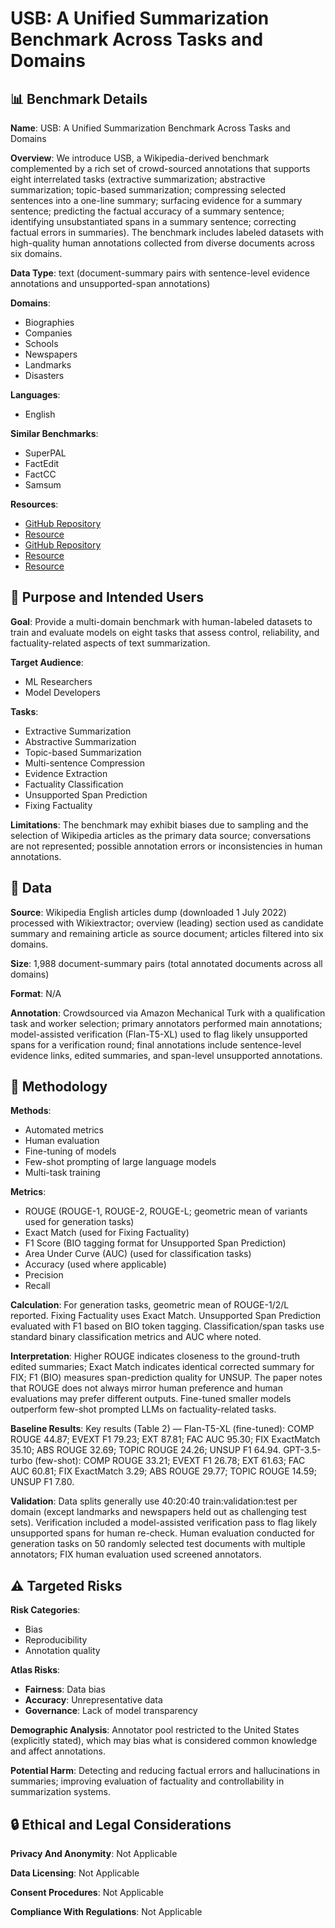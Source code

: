 # USB: A Unified Summarization Benchmark Across Tasks and Domains

## 📊 Benchmark Details

**Name**: USB: A Unified Summarization Benchmark Across Tasks and Domains

**Overview**: We introduce USB, a Wikipedia-derived benchmark complemented by a rich set of crowd-sourced annotations that supports eight interrelated tasks (extractive summarization; abstractive summarization; topic-based summarization; compressing selected sentences into a one-line summary; surfacing evidence for a summary sentence; predicting the factual accuracy of a summary sentence; identifying unsubstantiated spans in a summary sentence; correcting factual errors in summaries). The benchmark includes labeled datasets with high-quality human annotations collected from diverse documents across six domains.

**Data Type**: text (document-summary pairs with sentence-level evidence annotations and unsupported-span annotations)

**Domains**:
- Biographies
- Companies
- Schools
- Newspapers
- Landmarks
- Disasters

**Languages**:
- English

**Similar Benchmarks**:
- SuperPAL
- FactEdit
- FactCC
- Samsum

**Resources**:
- [GitHub Repository](https://github.com/kukrishna/usb)
- [Resource](https://arxiv.org/abs/2305.14296)
- [GitHub Repository](https://github.com/attardi/wikiextractor)
- [Resource](https://spacy.io)
- [Resource](https://www.dbpedia-spotlight.org)

## 🎯 Purpose and Intended Users

**Goal**: Provide a multi-domain benchmark with human-labeled datasets to train and evaluate models on eight tasks that assess control, reliability, and factuality-related aspects of text summarization.

**Target Audience**:
- ML Researchers
- Model Developers

**Tasks**:
- Extractive Summarization
- Abstractive Summarization
- Topic-based Summarization
- Multi-sentence Compression
- Evidence Extraction
- Factuality Classification
- Unsupported Span Prediction
- Fixing Factuality

**Limitations**: The benchmark may exhibit biases due to sampling and the selection of Wikipedia articles as the primary data source; conversations are not represented; possible annotation errors or inconsistencies in human annotations.

## 💾 Data

**Source**: Wikipedia English articles dump (downloaded 1 July 2022) processed with Wikiextractor; overview (leading) section used as candidate summary and remaining article as source document; articles filtered into six domains.

**Size**: 1,988 document-summary pairs (total annotated documents across all domains)

**Format**: N/A

**Annotation**: Crowdsourced via Amazon Mechanical Turk with a qualification task and worker selection; primary annotators performed main annotations; model-assisted verification (Flan-T5-XL) used to flag likely unsupported spans for a verification round; final annotations include sentence-level evidence links, edited summaries, and span-level unsupported annotations.

## 🔬 Methodology

**Methods**:
- Automated metrics
- Human evaluation
- Fine-tuning of models
- Few-shot prompting of large language models
- Multi-task training

**Metrics**:
- ROUGE (ROUGE-1, ROUGE-2, ROUGE-L; geometric mean of variants used for generation tasks)
- Exact Match (used for Fixing Factuality)
- F1 Score (BIO tagging format for Unsupported Span Prediction)
- Area Under Curve (AUC) (used for classification tasks)
- Accuracy (used where applicable)
- Precision
- Recall

**Calculation**: For generation tasks, geometric mean of ROUGE-1/2/L reported. Fixing Factuality uses Exact Match. Unsupported Span Prediction evaluated with F1 based on BIO token tagging. Classification/span tasks use standard binary classification metrics and AUC where noted.

**Interpretation**: Higher ROUGE indicates closeness to the ground-truth edited summaries; Exact Match indicates identical corrected summary for FIX; F1 (BIO) measures span-prediction quality for UNSUP. The paper notes that ROUGE does not always mirror human preference and human evaluations may prefer different outputs. Fine-tuned smaller models outperform few-shot prompted LLMs on factuality-related tasks.

**Baseline Results**: Key results (Table 2) — Flan-T5-XL (fine-tuned): COMP ROUGE 44.87; EVEXT F1 79.23; EXT 87.81; FAC AUC 95.30; FIX ExactMatch 35.10; ABS ROUGE 32.69; TOPIC ROUGE 24.26; UNSUP F1 64.94. GPT-3.5-turbo (few-shot): COMP ROUGE 33.21; EVEXT F1 26.78; EXT 61.63; FAC AUC 60.81; FIX ExactMatch 3.29; ABS ROUGE 29.77; TOPIC ROUGE 14.59; UNSUP F1 7.80.

**Validation**: Data splits generally use 40:20:40 train:validation:test per domain (except landmarks and newspapers held out as challenging test sets). Verification included a model-assisted verification pass to flag likely unsupported spans for human re-check. Human evaluation conducted for generation tasks on 50 randomly selected test documents with multiple annotators; FIX human evaluation used screened annotators.

## ⚠️ Targeted Risks

**Risk Categories**:
- Bias
- Reproducibility
- Annotation quality

**Atlas Risks**:
- **Fairness**: Data bias
- **Accuracy**: Unrepresentative data
- **Governance**: Lack of model transparency

**Demographic Analysis**: Annotator pool restricted to the United States (explicitly stated), which may bias what is considered common knowledge and affect annotations.

**Potential Harm**: Detecting and reducing factual errors and hallucinations in summaries; improving evaluation of factuality and controllability in summarization systems.

## 🔒 Ethical and Legal Considerations

**Privacy And Anonymity**: Not Applicable

**Data Licensing**: Not Applicable

**Consent Procedures**: Not Applicable

**Compliance With Regulations**: Not Applicable
